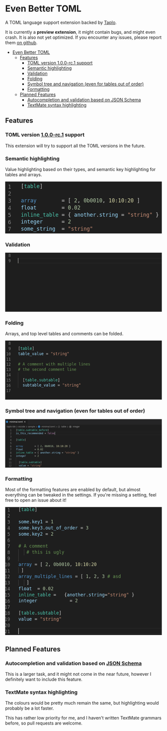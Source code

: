 # Even Better TOML

A TOML language support extension backed by [Taplo](https://github.com/tamasfe/taplo).

It is currently a **preview extension**, it might contain bugs, and might even crash. It is also not yet optimized. If you encounter any issues, please report them [on github](https://github.com/tamasfe/taplo/issues).

- [Even Better TOML](#even-better-toml)
  - [Features](#features)
    - [TOML version 1.0.0-rc.1 support](#toml-version-100-rc1-support)
    - [Semantic highlighting](#semantic-highlighting)
    - [Validation](#validation)
    - [Folding](#folding)
    - [Symbol tree and navigation (even for tables out of order)](#symbol-tree-and-navigation-even-for-tables-out-of-order)
    - [Formatting](#formatting)
  - [Planned Features](#planned-features)
    - [Autocompletion and validation based on JSON Schema](#autocompletion-and-validation-based-on-json-schema)
    - [TextMate syntax highlighting](#textmate-syntax-highlighting)

## Features

### TOML version [1.0.0-rc.1](https://github.com/toml-lang/toml/blob/master/versions/en/toml-v1.0.0-rc.1.md) support

This extension will try to support all the TOML versions in the future.

### Semantic highlighting

Value highlighting based on their types, and semantic key highlighting for tables and arrays.

![Semantic Highlighting](./images/highlight.png)

### Validation

![Validation](./images/validation.gif)

### Folding

Arrays, and top level tables and comments can be folded.

![Folding](./images/folding.gif)

### Symbol tree and navigation (even for tables out of order)

![Symbols](./images/symbols.gif)

### Formatting

Most of the formatting features are enabled by default, but almost everything can be tweaked in the settings. If you're missing a setting, feel free to open an issue about it!

![Formatting](./images/formatting.gif)

## Planned Features

### Autocompletion and validation based on [JSON Schema](https://json-schema.org/)

This is a larger task, and it might not come in the near future, however I definitely want to include this feature.

### TextMate syntax highlighting

The colours would be pretty much remain the same, but highlighting would probably be a lot faster.

This has rather low priority for me, and I haven't written TextMate grammars before, so pull requests are welcome.